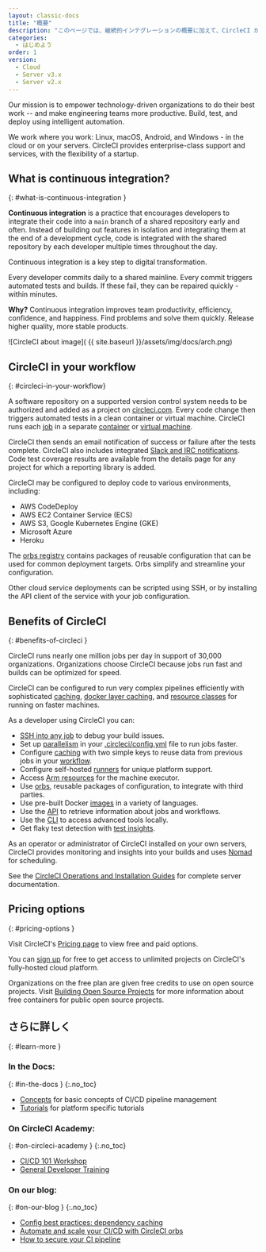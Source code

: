 ```yaml
---
layout: classic-docs
title: "概要"
description: "このページでは、継続的インテグレーションの概要に加えて、CircleCI がどのようにチーム開発の自動化を実現するかという点について説明します。 CircleCI は、ソフトウェアのビルド、テスト、デプロイを自動化します。"
categories:
  - はじめよう
order: 1
version:
  - Cloud
  - Server v3.x
  - Server v2.x
---
```


Our mission is to empower technology-driven organizations to do their best work -- and make engineering teams more productive. Build, test, and deploy using intelligent automation.

We work where you work: Linux, macOS, Android, and Windows - in the cloud or on your servers. CircleCI provides enterprise-class support and services, with the flexibility of a startup.

## What is continuous integration?
{: #what-is-continuous-integration }

**Continuous integration** is a practice that encourages developers to integrate their code into a `main` branch of a shared repository early and often. Instead of building out features in isolation and integrating them at the end of a development cycle, code is integrated with the shared repository by each developer multiple times throughout the day.

Continuous integration is a key step to digital transformation.

Every developer commits daily to a shared mainline. Every commit triggers automated tests and builds. If these fail, they can be repaired quickly - within minutes.

**Why?** Continuous integration improves team productivity, efficiency, confidence, and happiness. Find problems and solve them quickly. Release higher quality, more stable products.

![CircleCI about image]( {{ site.baseurl }}/assets/img/docs/arch.png)

## CircleCI in your workflow
{: #circleci-in-your-workflow}

A software repository on a supported version control system needs to be authorized and added as a project on [circleci.com](https://circleci.com). Every code change then triggers automated tests in a clean container or virtual machine. CircleCI runs each [job]({{site.baseurl}}/2.0/glossary/#job) in a separate [container]({{site.baseurl}}/2.0/glossary/#container) or [virtual machine](https://circleci.com/developer/images?imageType=machine).

CircleCI then sends an email notification of success or failure after the tests complete. CircleCI also includes integrated [Slack and IRC notifications]({{site.baseurl}}/2.0/notifications). Code test coverage results are available from the details page for any project for which a reporting library is added.

CircleCI may be configured to deploy code to various environments, including:
- AWS CodeDeploy
- AWS EC2 Container Service (ECS)
- AWS S3, Google Kubernetes Engine (GKE)
- Microsoft Azure
- Heroku

The [orbs registry](https://circleci.com/developer/orbs) contains packages of reusable configuration that can be used for common deployment targets. Orbs simplify and streamline your configuration.

Other cloud service deployments can be scripted using SSH, or by installing the API client of the service with your job configuration.

## Benefits of CircleCI
{: #benefits-of-circleci }

CircleCI runs nearly one million jobs per day in support of 30,000 organizations. Organizations choose CircleCI because jobs run fast and builds can be optimized for speed.

CircleCI can be configured to run very complex pipelines efficiently with sophisticated [caching,]({{site.baseurl}}/2.0/caching/) [docker layer caching,]({{site.baseurl}}/2.0/docker-layer-caching/) and [resource classes]({{site.baseurl}}/2.0/optimizations/#resource-class) for running on faster machines.

As a developer using CircleCI you can:
- [SSH into any job]({{site.baseurl}}/2.0/ssh-access-jobs/) to debug your build issues.
- Set up [parallelism]({{site.baseurl}}/2.0/parallelism-faster-jobs/) in your [.circleci/config.yml]({{site.baseurl}}/2.0/configuration-reference/) file to run jobs faster.
- Configure [caching]({{site.baseurl}}/2.0/caching/) with two simple keys to reuse data from previous jobs in your [workflow]({{site.baseurl}}/2.0/workflows/).
- Configure self-hosted [runners]({{site.baseurl}}/2.0/runner-overview/) for unique platform support.
- Access [Arm resources]({{site.baseurl}}/2.0/arm-resources/) for the machine executor.
- Use [orbs]({{site.baseurl}}/2.0/using-orbs/), reusable packages of configuration, to integrate with third parties.
- Use pre-built Docker [images]({{site.baseurl}}/2.0/circleci-images/) in a variety of languages.
- Use the [API](https://circleci.com/docs/api/v2/) to retrieve information about jobs and workflows.
- Use the [CLI]({{site.baseurl}}/2.0/local-cli/) to access advanced tools locally.
- Get flaky test detection with [test insights]({{site.baseurl}}/2.0/insights-tests/).

As an operator or administrator of CircleCI installed on your own servers, CircleCI provides monitoring and insights into your builds and uses [Nomad](https://www.nomadproject.io/) for scheduling.

See the [CircleCI Operations and Installation Guides]({{site.baseurl}}/2.0/server-3-overview/) for complete server documentation.

## Pricing options
{: #pricing-options }

Visit CircleCI's [Pricing page](https://circleci.com/pricing/) to view free and paid options.

You can [sign up](https://circleci.com/signup/) for free to get access to unlimited projects on CircleCI's fully-hosted cloud platform.

Organizations on the free plan are given free credits to use on open source projects. Visit [Building Open Source Projects]({{site.baseurl}}/2.0/oss/) for more information about free containers for public open source projects.

## さらに詳しく
{: #learn-more }

### In the Docs:
{: #in-the-docs }
{:.no_toc}
- [Concepts]({{site.baseurl}}/2.0/concepts/) for basic concepts of CI/CD pipeline management
- [Tutorials]({{site.baseurl}}/2.0/tutorials/) for platform specific tutorials

### On CircleCI Academy:
{: #on-circleci-academy }
{:.no_toc}
- [CI/CD 101 Workshop](https://academy.circleci.com/cicd-basics?access_code=public-2021)
- [General Developer Training](https://academy.circleci.com/general-developer-training?access_code=public-2021)

### On our blog:
{: #on-our-blog }
{:.no_toc}
- [Config best practices: dependency caching](https://circleci.com/blog/config-best-practices-dependency-caching/)
- [Automate and scale your CI/CD with CircleCI orbs](https://circleci.com/blog/automate-and-scale-your-ci-cd-with-circleci-orbs/)
- [How to secure your CI pipeline](https://circleci.com/blog/secure-ci-pipeline/)
